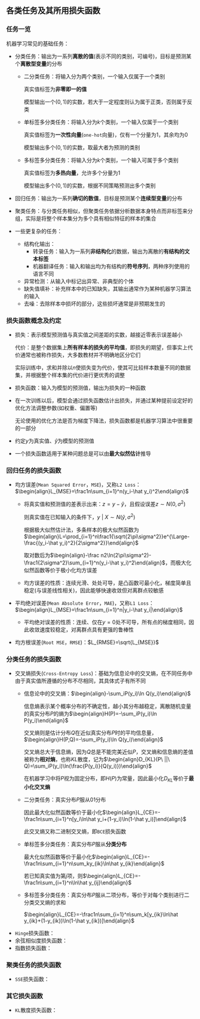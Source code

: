 ## 各类任务及其所用损失函数

### 任务一览

机器学习常见的基础任务：

- 分类任务：输出为一系列**离散的值**(表示不同的类别，可编号)，目标是预测某个**离散型变量**的分布

  - 二分类任务：将输入分为两个类别，一个输入仅属于一个类别

    真实值标签为**非零即一的值**

    模型输出一个$(0,1)$的实数，若大于一定程度则认为属于正类，否则属于反类

  - 单标签多分类任务：将输入分为$k$个类别，一个输入仅属于一个类别

    真实值标签为**一次性向量**(`one-hot`向量)，仅有一个分量为$1$，其余均为$0$

    模型输出多个$(0,1)$的实数，取最大者为预测的类别

  - 多标签多分类任务：将输入分为$k$个类别，一个输入可属于多个类别

    真实值标签为**多热向量**，允许多个分量为$1$

    模型输出多个$(0,1)$的实数，根据不同策略预测出多个类别

- 回归任务：输出为一系列**确切的数值**，目标是预测某个**连续型变量**的分布

- 聚类任务：与分类任务相似，但聚类任务依据分析数据本身特点而非标签来分组，实际是将整个样本集分为多个具有相似特征的样本的集合

- 一些更复杂的任务：

  - 结构化输出：
    - 转录任务：输入为一系列**非结构化**的数据，输出为离散的**有结构的文本标签**
    - 机器翻译任务：输入和输出均为有结构的**符号序列**，两种序列使用的语言不同
  - 异常检测：从输入中标记出异常、非典型的个体
  - 缺失值填补：补充样本中的已知缺失，其输出通常作为某种机器学习算法的输入
  - 去噪：去除样本中损坏的部分，这些损坏通常是非预期发生的

### 损失函数概念及约定

- 损失：表示模型预测值与真实值之间差距的实数，越接近零表示误差越小

  代价：是整个数据集上**所有样本的损失的平均值**，即损失的期望，但事实上代价通常也被称作损失，大多数教材并不明确地区分它们

  实际训练中，求和并除以$n$使损失变为代价，使其可比较样本数量不同的数据集，并根据整个样本集的代价进行更优秀的调整

- 损失函数：输入为模型的预测值，输出为损失的一种函数

- 在一次训练以后，模型会通过损失函数估计出损失，并通过某种提前设定好的优化方法调整参数(如权重、偏置等)

  无论使用的优化方法是否为梯度下降法，损失函数都是机器学习算法中很重要的一部分

- 约定$y$为真实值、$\hat y$为模型的预测值

- 一个损失函数适用于某种问题总是可以由**最大似然估计**推导

### 回归任务的损失函数

- 均方误差(`Mean Squared Error`，`MSE`)，又称`L2 Loss`：$\begin{align}L_{MSE}=\frac1n\sum_{i=1}^n(y_i-\hat y_i)^2\end{align}$

  - 将真实值和预测值的差表示出来：$z=y-\hat y$，且假设误差$z\sim N(0,\sigma^2)$

    则真实值在已知输入的条件下，$y\ |\ X\sim N(\hat y,\sigma^2)$

    根据极大似然估计法，多条样本的极大似然函数为$\begin{align}L=\prod_{i=1}^n\frac1{\sqrt{2\pi\sigma^2}}e^{\Large-\frac{(y_i-\hat y_i)^2}{2\sigma^2}}\end{align}$

    取对数后为$\begin{align}-\frac n2\ln(2\pi\sigma^2)-\frac1{2\sigma^2}\sum_{i=1}^n(y_i-\hat y_i)^2\end{align}$，而极大化似然函数等价于极小化均方误差

  - 均方误差的性质：连续光滑、处处可导，是凸函数可最小化，梯度简单且稳定(与误差线性相关)，因此能够快速收敛但对离群点较敏感

- 平均绝对误差(`Mean Absolute Error`，`MAE`)，又称`L1 Loss`：$\begin{align}L_{MSE}=\frac1n\sum_{i=1}^n|y_i-\hat y_i|\end{align}$

  - 平均绝对误差的性质：连续、仅在$y=0$处不可导，所有点的梯度相同，因此收敛速度较稳定，对离群点具有更强的鲁棒性

- 均方根误差(`Root MSE`，`RMSE`)：$L_{RMSE}=\sqrt{L_{MSE}}$

### 分类任务的损失函数

- 交叉熵损失(`Cross-Entropy Loss`)：基础为信息论中的交叉熵，在不同任务中由于真实值所遵循的分布不尽相同，其具体式子有所不同
  - 信息论中的交叉熵：$\begin{align}-\sum_iP(y_i)\ln Q(y_i)\end{align}$
  
    信息熵表示某个概率分布的不确定性，越小其分布越稳定，离散随机变量的真实分布$P$的熵为$\begin{align}H(P)=-\sum_iP(y_i)\ln P(y_i)\end{align}$
  
    交叉熵则是估计分布$Q$在近似真实分布$P$时的平均信息量，$\begin{align}H(P,Q)=-\sum_iP(y_i)\ln Q(y_i)\end{align}$
  
    交叉熵总大于信息熵，因为$Q$总是不能完美近似$P$，交叉熵和信息熵的差值被称为**相对熵**，也称$KL$散度，记为$\begin{align}D_{KL}(P\ ||\ Q)=\sum_iP(y_i)\ln(\frac{P(y_i)}{Q(y_i)})\end{align}$
  
    在机器学习中将$P$视为固定分布，即$H(P)$为常量，因此最小化$D_{KL}$等价于**最小化交叉熵**
  
  - 二分类任务：真实分布$P$服从$01$分布
  
    因此最大化似然函数等价于最小化$\begin{align}L_{CE}=-\frac1n\sum_{i=1}^n[y_i\ln\hat y_i+(1-y_i)\ln(1-\hat y_i)]\end{align}$

    此交叉熵又称二进制交叉熵，即`BCE`损失函数
  
  - 单标签多分类任务：真实分布$P$服从**分类分布**
  
    最大化似然函数等价于最小化$\begin{align}L_{CE}=-\frac1n\sum_{i=1}^n\sum_ky_{ik}\ln\hat y_{ik}\end{align}$
  
    若已知真实值为第$j$项，则$\begin{align}L_{CE}=-\frac1n\sum_{i=1}^n\ln\hat y_{ij}\end{align}$
  
  - 多标签多分类任务：真实分布$P$服从二项分布，等价于对每个类别进行二分类交叉熵的求和
  
    $\begin{align}L_{CE}=-\frac1n\sum_{i=1}^n\sum_k[y_{ik}\ln\hat y_{ik}+(1-y_{ik})\ln(1-\hat y_{ik})]\end{align}$
- `Hinge`损失函数：
- 余弦相似度损失函数：
- 指数损失函数：

### 聚类任务的损失函数

- `SSE`损失函数：

### 其它损失函数

- `KL`散度损失函数：

